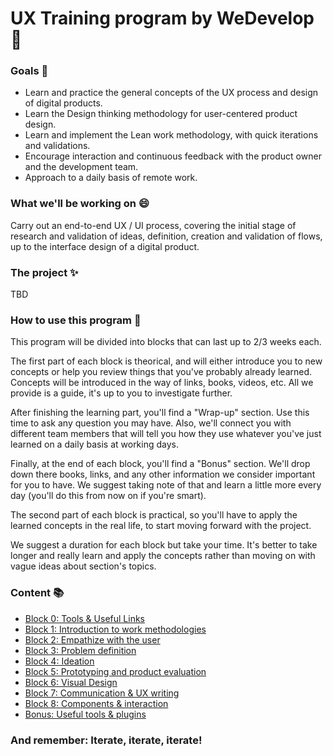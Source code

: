 # UX Training program by WeDevelop :rocket:

### Goals :checkered_flag:

- Learn and practice the general concepts of the UX process and design of digital products.
- Learn the Design thinking methodology for user-centered product design.
- Learn and implement the Lean work methodology, with quick iterations and validations.
- Encourage interaction and continuous feedback with the product owner and the development team.
- Approach to a daily basis of remote work.

### What we'll be working on :smile:

Carry out an end-to-end UX / UI process, covering the initial stage of research and validation of ideas, definition, creation and validation of flows, up to the interface design of a digital product.

### The project :sparkles:

TBD

### How to use this program :mega:

This program will be divided into blocks that can last up to 2/3 weeks each.

The first part of each block is theorical, and will either introduce you to new concepts or help you review things that you've probably already learned. Concepts will be introduced in the way of links, books, videos, etc. All we provide is a guide, it's up to you to investigate further.

After finishing the learning part, you'll find a "Wrap-up" section. Use this time to ask any question you may have. Also, we'll connect you with different team members that will tell you how they use whatever you've just learned on a daily basis at working days.

Finally, at the end of each block, you'll find a "Bonus" section. We'll drop down there books, links, and any other information we consider important for you to have. We suggest taking note of that and learn a little more every day (you'll do this from now on if you're smart).

The second part of each block is practical, so you'll have to apply the learned concepts in the real life, to start moving forward with the project.

We suggest a duration for each block but take your time. It's better to take longer and really learn and apply the concepts rather than moving on with vague ideas about section's topics.

### Content :books:

- [Block 0: Tools & Useful Links](/content/block-0/useful-links.md)
- [Block 1: Introduction to work methodologies](/content/block-1/introduction-to-work-methodologies.md)
- [Block 2: Empathize with the user](/content/block-2/empathize-with-the-user.md)
- [Block 3: Problem definition](/content/block-3/problem-definition.md)
- [Block 4: Ideation](/content/block-4/ideation.md)
- [Block 5: Prototyping and product evaluation](/content/block-5/prototyping-and-product-evaluation.md)
- [Block 6: Visual Design](/content/block-6/visual-design.md)
- [Block 7: Communication & UX writing](/content/block-7/communication-ux-writing.md)
- [Block 8: Components & interaction](/content/block-8/components-interaction.md)
- [Bonus: Useful tools & plugins](/content/block-8/components-interaction.md)

### And remember: Iterate, iterate, iterate!
